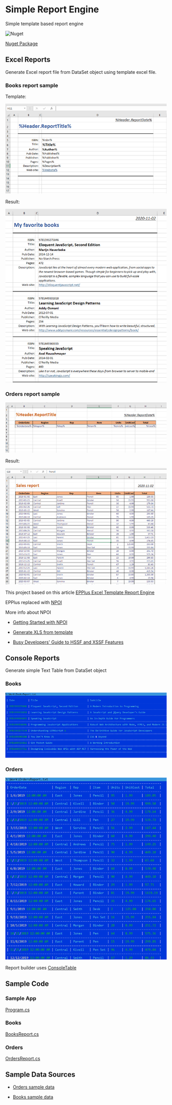 # Simple Report Engine

Simple template based report engine

![Nuget](https://img.shields.io/nuget/v/SimpleReportEngine?style=plastic)

[Nuget Package](https://www.nuget.org/packages/SimpleReportEngine)


## Excel Reports

Generate Excel report file from DataSet object using template excel file.

### Books report sample

Template:

![BooksTemplate](/images/books_template.png)

Result:

![BooksReport](/images/books_report.png)

### Orders report sample

![OrdersTemplate](/images/orders_template.png)

Result:

![OrdersReport](/images/orders_report.png)

This project based on this article [EPPlus Excel Template Report Engine](https://www.codeproject.com/Articles/1252390/EPPlus-Excel-Template-Report-Engine)

EPPlus replaced with [NPOI](https://github.com/tonyqus/npoi)

More info about NPOI

- [Getting Started with NPOI](https://github.com/nissl-lab/npoi/wiki/Getting-Started-with-NPOI)

- [Generate XLS from template](https://github.com/nissl-lab/npoi/blob/master/examples/hssf/GenerateXlsFromXlsTemplate/Program.cs)

- [Busy Developers' Guide to HSSF and XSSF Features](http://poi.apache.org/components/spreadsheet/quick-guide.html)

## Console Reports

Generate simple Text Table from DataSet object 

### Books

![BooksText](/images/books_txt.png)

### Orders

![OrdersText](/images/orders_txt.png)

Report builder uses [ConsoleTable](https://github.com/khalidabuhakmeh/ConsoleTables)

## Sample Code

### Sample App

[Program.cs](https://github.com/afedyanin/excel4reports/blob/main/src/SampleApp/Program.cs)

### Books

[BooksReport.cs](https://github.com/afedyanin/excel4reports/blob/main/src/SampleApp/Books/BooksReport.cs)

### Orders

[OrdersReport.cs](https://github.com/afedyanin/excel4reports/blob/main/src/SampleApp/Orders/OrdersReport.cs)

## Sample Data Sources

- [Orders sample data](https://www.contextures.com/xlsampledata01.html)

- [Books sample data](https://gist.github.com/nanotaboada/6396437)



